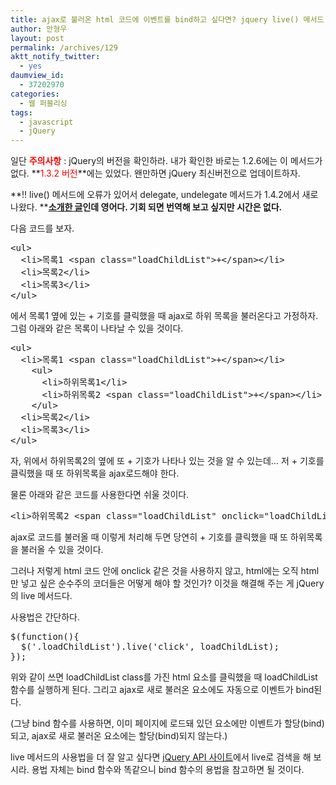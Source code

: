 ```yaml
---
title: ajax로 불러온 html 코드에 이벤트를 bind하고 싶다면? jquery live() 메서드
author: 안형우
layout: post
permalink: /archives/129
aktt_notify_twitter:
  - yes
daumview_id:
  - 37202970
categories:
  - 웹 퍼블리싱
tags:
  - javascript
  - jQuery
---
```

일단 <font class="Apple-style-span" color="#FF0000"><b>주의사항</b></font> : jQuery의 버전을 확인하라. 내가 확인한 바로는 1.2.6에는 이 메서드가 없다. **<font class="Apple-style-span" color="#FF0000">1.3.2 버전</font>**에는 있었다. 왠만하면 jQuery 최신버전으로 업데이트하자.

**!! live() 메서드에 오류가 있어서 delegate, undelegate 메서드가 1.4.2에서 새로 나왔다. **<a href="http://www.learningjquery.com/2010/03/using-delegate-and-undelegate-in-jquery-1-4-2" target="_blank"><b>소개한 글</b></a>**인데 영어다. 기회 되면 번역해 보고 싶지만 시간은 없다.**

다음 코드를 보자.

<pre class="brush:html">&lt;ul&gt;
  &lt;li&gt;목록1 &lt;span class="loadChildList"&gt;+&lt;/span&gt;&lt;/li&gt;
  &lt;li&gt;목록2&lt;/li&gt;
  &lt;li&gt;목록3&lt;/li&gt;
&lt;/ul&gt;
</pre>

에서 목록1 옆에 있는 + 기호를 클릭했을 때 ajax로 하위 목록을 불러온다고 가정하자. 그럼 아래와 같은 목록이 나타날 수 있을 것이다.

<pre class="brush:html">&lt;ul&gt;
  &lt;li&gt;목록1 &lt;span class="loadChildList"&gt;+&lt;/span&gt;&lt;/li&gt;
    &lt;ul&gt;
      &lt;li&gt;하위목록1&lt;/li&gt;
      &lt;li&gt;하위목록2 &lt;span class="loadChildList"&gt;+&lt;/span&gt;&lt;/li&gt;
    &lt;/ul&gt;
  &lt;li&gt;목록2&lt;/li&gt;
  &lt;li&gt;목록3&lt;/li&gt;
&lt;/ul&gt;
</pre>

자, 위에서 하위목록2의 옆에 또 + 기호가 나타나 있는 것을 알 수 있는데&#8230; 저 + 기호를 클릭했을 때 또 하위목록을 ajax로드해야 한다.

물론 아래와 같은 코드를 사용한다면 쉬울 것이다.

<pre class="brush:html">&lt;li&gt;하위목록2 &lt;span class="loadChildList" onclick="loadChildList()"&gt;+&lt;/span&gt;&lt;/li&gt;
</pre>

ajax로 코드를 불러올 때 이렇게 처리해 두면 당연히 + 기호를 클릭했을 때 또 하위목록을 불러올 수 있을 것이다.

그러나 저렇게 html 코드 안에 onclick 같은 것을 사용하지 않고, html에는 오직 html만 넣고 싶은 순수주의 코더들은 어떻게 해야 할 것인가? 이것을 해결해 주는 게 jQuery의 live 메서드다.

사용법은 간단하다.

<pre class="brush:js">$(function(){
  $(&#039;.loadChildList&#039;).live(&#039;click&#039;, loadChildList);
});
</pre>

위와 같이 쓰면 loadChildList class를 가진 html 요소를 클릭했을 때 loadChildList 함수를 실행하게 된다. 그리고 ajax로 새로 불러온 요소에도 자동으로 이벤트가 bind된다.

(그냥 bind 함수를 사용하면, 이미 페이지에 로드돼 있던 요소에만 이벤트가 할당(bind)되고, ajax로 새로 불러온 요소에는 할당(bind)되지 않는다.)

live 메서드의 사용법을 더 잘 알고 싶다면 <a href="http://api.jquery.com/" target="_blank">jQuery API 사이트</a>에서 live로 검색을 해 보시라. 용법 자체는 bind 함수와 똑같으니 bind 함수의 용법을 참고하면 될 것이다.